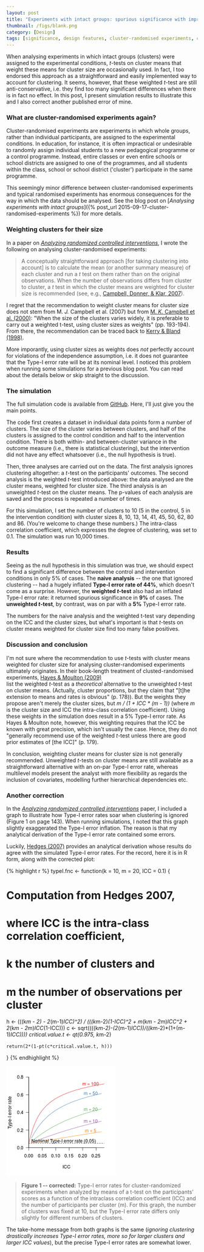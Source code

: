 ```yaml
---
layout: post
title: "Experiments with intact groups: spurious significance with improperly weighted t-tests"
thumbnail: /figs/blank.png
category: [Design]
tags: [significance, design features, cluster-randomised experiments, correction]
---
```


When analysing experiments in which intact groups (clusters) were assigned to the experimental conditions,
_t_-tests on cluster means that weight these means for cluster size are occasionally used.
In fact, I too endorsed this approach as a straightforward and easily implemented way to account for clustering.
It seems, however, that these weighted _t_-test are still anti-conservative, i.e. they find too many significant differences when there is in fact no effect.
In this post, I present simulation results to illustrate this and I also correct another published error of mine.

<!--more-->

### What are cluster-randomised experiments again?
Cluster-randomised experiments are experiments in which whole groups, rather than individual participants, are assigned to the experimental conditions.
In education, for instance, it is often impractical or undesirable to randomly assign individual students to a new pedagogical programme or a control programme. Instead, entire classes or even entire schools or school districts are assigned to one of the programmes, and all students within the class, school or school district ('cluster') participate in the same programme.

This seemingly minor difference between cluster-randomised experiments and typical randomised experiments has enormous consequences for the way in which the data should be analysed. 
See the blog post on [_Analysing experiments with intact groups_]({% post_url 2015-09-17-cluster-randomised-experiments %}) for more details.

### Weighting clusters for their size
In a paper on [_Analyzing randomized controlled interventions_](http://www.ssllt.amu.edu.pl/images/vol.5.no.1/SSLLT%205%281%29%20135-152%20Vanhove.pdf), I wrote the following on analysing cluster-randomised experiments:

> A conceptually straightforward approach [for taking clustering into account] is to calculate the mean (or another summary measure) of each cluster and run a _t_ test on them rather than on the original observations. When the number of observations differs from cluster to cluster, a _t_ test in which the cluster means are weighted for cluster size is recommended (see, e.g., [Campbell, Donner, & Klar, 2007](http://www.ncbi.nlm.nih.gov/pubmed/17136746)).

I regret that the recommendation to weight cluster means for cluster size does not stem from M. _J._ Campbell et al. (2007) but from [M. _K._ Campbell et al. (2000)](http://dx.doi.org/10.1093/fampra/17.2.192): "When the size of the clusters varies widely, it is preferable to carry out a weighted t-test, using cluster sizes as weights" (pp. 193-194).
From there, the recommendation can be traced back to [Kerry & Bland (1998)](http://dx.doi.org/10.1136/bmj.316.7124.54).

More imporantly, using cluster sizes as weights does _not_ perfectly account for violations of the independence assumption, i.e. it does not guarantee that the Type-I error rate will be at its nominal level.
I noticed this problem when running some simulations for a previous blog post.
You can read about the details below or skip straight to the discussion.

### The simulation
The full simulation code is available from [GitHub](https://github.com/janhove/janhove.github.io/blob/master/RCode/SimulateWeightedTTestClusters.R).
Here, I'll just give you the main points.

The code first creates a dataset in individual data points form a number of clusters. The size of the cluster varies between clusters, and half of the clusters is assigned to the control condition and half to the intervention condition. There is both within- and between-cluster variance in the outcome measure (i.e., there is statistical clustering), but the intervention did not have any effect whatsoever (i.e., the null hypothesis is true).

Then, three analyses are carried out on the data. The first analysis ignores clustering altogether: a _t_-test on the participants' outcomes. The second analysis is the weighted _t_-test introduced above: the data analysed are the cluster means, weighted for cluster size. The third analysis is an unweighted _t_-test on the cluster means. The p-values of each analysis are saved and the process is repeated a number of times.

For this simulation, I set the number of clusters to 10 (5 in the control, 5 in the intervention condition) with cluster sizes 8, 10, 13, 14, 41, 45, 50, 62, 80 and 86. (You're welcome to change these numbers.) The intra-class correlation coefficient, which expresses the degree of clustering, was set to 0.1. The simulation was run 10,000 times.

### Results
Seeing as the null hypothesis in this simulation was true, we should expect to find a significant difference between the control and intervention conditions in only 5% of cases.
The **naive analysis** -- the one that ignored clustering -- had a hugely inflated **Type-I error rate of 44%**, which doesn't come as a surprise.
However, the **weighted _t_-test** also had an inflated Type-I error rate: it returned spurious significance in **9%** of cases.
The **unweighted _t_-test**, by contrast, was on par with a **5%** Type-I error rate.

The numbers for the naive analysis and the weighted t-test vary depending on the ICC and the cluster sizes, 
but what's important is that _t_-tests on cluster means weighted for cluster size find too many false positives.

### Discussion and conclusion
I'm not sure where the recommendation to use _t_-tests with cluster means weighted for cluster size for analysing cluster-randomised experiments ultimately originates.
In their book-length treatment of clusted-randomised experiments, [Hayes & Moulton (2009)](http://www.clusterrandomisedtrials.com/)  
list the weighted _t_-test as a _theoretical_ alternative to the unweighted _t_-test on cluster means. (Actually, cluster proportions, but they claim that "[t]he extension to means and rates is obvious" (p. 178)). 
But the weights they propose aren't merely the cluster sizes, but _m / (1 + ICC * (m - 1))_ (where _m_ is the cluster size and ICC the intra-class correlation coefficient).
Using these weights in the simulation does result in a 5% Type-I error rate.
As Hayes & Moulton note, however, this weighting requires that the ICC be known with great precision, which isn't usually the case. 
Hence, they do not "generally recommend use of the weighted _t_-test unless there are good prior estimates of [the ICC]" (p. 179).

In conclusion, weighting cluster means for cluster size is not generally recommended.
Unweighted _t_-tests on cluster means are still available as a straightforward alternative with an on-par Type-I error rate, whereas multilevel models present the analyst with more flexibility as regards the inclusion of covariates, modelling further hierarchical dependencies etc.

### Another correction
In the [_Analyzing randomized controlled interventions_](http://www.ssllt.amu.edu.pl/images/vol.5.no.1/SSLLT%205%281%29%20135-152%20Vanhove.pdf) paper, I included a graph to illustrate how Type-I error rates soar when clustering is ignored (Figure 1 on page 143). When running simulations, I noted that this graph slightly exaggerated the Type-I error inflation. The reason is that my analytical derivation of the Type-I error rate contained some errors.

Luckily, [Hedges (2007)](http://dx.doi.org/10.3102/1076998606298040) provides an analytical derivation whose results do agree with the simulated Type-I error rates. For the record, here it is in R form, along with the corrected plot:


{% highlight r %}
typeI.fnc <- function(k = 10, m = 20, ICC = 0.1) {
  # Computation from Hedges 2007,
  # where ICC is the intra-class correlation coefficient, 
  # k the number of clusters and 
  # m the number of observations per cluster
  h <- (((k*m - 2) - 2*(m-1)*ICC)^2) / (((k*m-2)*(1-ICC)^2 + m*(k*m - 2*m)*ICC^2 + 2*(k*m - 2*m)*ICC*(1-ICC)))
  c <- sqrt((((k*m-2)-(2*(m-1)*ICC))/((k*m-2)*(1+(m-1)*ICC))))
  critical.value.t <- qt(0.975, k*m-2)
  
	return(2*(1-pt(c*critical.value.t, h)))
}
{% endhighlight %}

![center](/figs/2016-02-16-cluster-randomisation-correction/unnamed-chunk-2-1.png) 

> **Figure 1 -- corrected:** Type-I error rates for cluster-randomized experiments when analyzed by means of a t-test on the participants’ scores as a function of the intraclass correlation coefficient (ICC) and the number of participants per cluster (m). For this graph, the number of clusters was fixed at 10, but the Type-I error rate differs only slightly for different numbers of clusters.

The take-home message from both graphs is the same (_ignoring clustering drastically increases Type-I error rates, more so for larger clusters and larger ICC values_), but the precise Type-I error rates are somewhat lower. 
